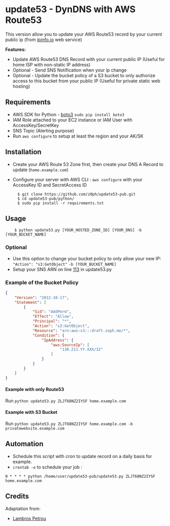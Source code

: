 # update53 - DynDNS with AWS Route53

This version allow you to update your AWS Route53 record by your current public ip (from [ipinfo.io](https://ipinfo.io/) web service)

**Features:**

- Update AWS Route53 DNS Record with your current public IP (Useful for home ISP with non-static IP address)
- Optional - Send SNS Notification when your ip change
- Optional - Update the bucket policy of a S3 bucket to only authorize access to this bucket from your public IP (Useful for private static web hosting)

## Requirements

- AWS SDK for Python - [boto3](https://github.com/boto/boto3) `sudo pip install boto3`
- IAM Role attached to your EC2 instance or IAM User with AccessKey/SecretKey
- SNS Topic (Alerting purpose)
- Run `aws configure` to setup at least the region and your AK/SK

## Installation

- Create your AWS Route 53 Zone first, then create your DNS A Record to update (`home.example.com`)
- Configure your server with AWS CLI : `aws configure` with your AccessKey ID and SecretAccess ID

	    $ git clone https://github.com/z0ph/update53-pub.git
        $ cd update53-pub/python/
        $ sudo pip install -r requirements.txt

## Usage

	    $ python update53.py [YOUR_HOSTED_ZONE_ID] [YOUR_DNS] -b [YOUR_BUCKET_NAME]

### Optional

- Use this option to change your bucket policy to only allow your new IP: `"Action": "s3:GetObject"` `-b [YOUR_BUCKET_NAME]`
- Setup your SNS ARN on line [113](https://github.com/z0ph/update53-pub/blob/master/python/update53.py#L113) in update53.py

### Example of the Bucket Policy

```json
{
    "Version": "2012-10-17",
    "Statement": [
        {
            "Sid": "AddPerm",
            "Effect": "Allow",
            "Principal": "*",
            "Action": "s3:GetObject",
            "Resource": "arn:aws:s3:::draft.zoph.me/*",
            "Condition": {
                "IpAddress": {
                    "aws:SourceIp": [
                        "130.211.YY.XXX/32"
                    ]
                }
            }
        }
    ]
}
```

#### Example with only Route53

Run `python update53.py ZLJT68NZ2IYSF home.example.com`

#### Example with S3 Bucket

Run `python update53.py ZLJT68NZ2IYSF home.example.com -b privatewebsite.example.com`

## Automation

- Schedule this script with cron to update record on a daily basis for example.
- `crontab -e` to schedule your job :

`0 * * * * python /home/user/update53-pub/update53.py ZLJT68NZ2IYSF home.example.com`

## Credits

Adaptation from: 
- [Lambros Petrou](https://www.lambrospetrou.com/articles/aws-update-route53-recordset-diy-load-balancer/)